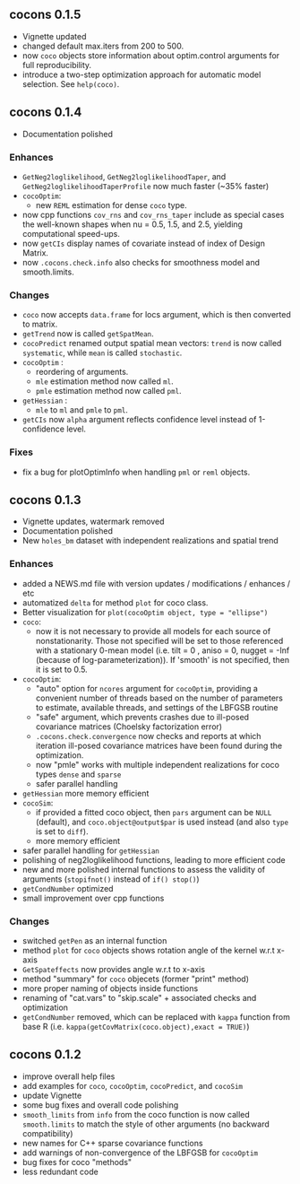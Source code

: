 ## cocons 0.1.5

- Vignette updated
- changed default max.iters from 200 to 500.
- now `coco` objects store information about optim.control arguments for full reproducibility.
- introduce a two-step optimization approach for automatic model selection. See `help(coco)`.

## cocons 0.1.4

- Documentation polished

### Enhances

- `GetNeg2loglikelihood`, `GetNeg2loglikelihoodTaper`, and `GetNeg2loglikelihoodTaperProfile` now much faster (~35\% faster)
- `cocoOptim`:
  - new `REML` estimation for dense `coco` type.
- now cpp functions `cov_rns` and `cov_rns_taper` include as special cases the well-known shapes when nu = 0.5, 1.5, and 2.5, yielding computational speed-ups.
- now `getCIs` display names of covariate instead of index of Design Matrix.
- now `.cocons.check.info` also checks for smoothness model and smooth.limits.
  
### Changes

- `coco` now accepts `data.frame` for locs argument, which is then converted to matrix.
- `getTrend` now is called `getSpatMean`.
- `cocoPredict` renamed output spatial mean vectors: `trend` is now called `systematic`, while `mean` is called `stochastic`.
- `cocoOptim` : 
  - reordering of arguments.
  - `mle` estimation method now called `ml`.
  - `pmle` estimation method now called `pml`.
- `getHessian` :
  - `mle` to `ml` and `pmle` to `pml`.
- `getCIs` now `alpha` argument reflects confidence level instead of 1-confidence level.

### Fixes

- fix a bug for plotOptimInfo when handling `pml` or `reml` objects.

## cocons 0.1.3

- Vignette updates, watermark removed
- Documentation polished
- New `holes_bm` dataset with independent realizations and spatial trend

### Enhances

- added a NEWS.md file with version updates / modifications / enhances / etc
- automatized `delta` for method `plot` for coco class.
- Better visualization for `plot(cocoOptim object, type = "ellipse")`
- `coco`:
  - now it is not necessary to provide all models for each source of nonstationarity. Those not specified will be set to those referenced
  with a stationary 0-mean model (i.e. tilt = 0 , aniso = 0, nugget = -Inf (because of log-parameterization)). If 'smooth' is not specified, then it is set to 0.5.
- `cocoOptim`:
  - "auto" option for `ncores` argument for `cocoOptim`, providing a convenient number of threads based on the number of parameters to estimate, available threads, and settings of the LBFGSB routine
  - "safe" argument, which prevents crashes due to ill-posed covariance matrices (Choelsky factorization error)
  - `.cocons.check.convergence` now checks and reports at which iteration ill-posed covariance matrices have been found during the optimization. 
  - now "pmle" works with multiple independent realizations for coco types `dense` and `sparse`
  - safer parallel handling
- `getHessian` more memory efficient
- `cocoSim`: 
  - if provided a fitted coco object, then `pars` argument can be `NULL` (default), and `coco.object@output$par` is used instead (and also `type` is set to `diff`).
  - more memory efficient
- safer parallel handling for `getHessian`
- polishing of neg2loglikelihood functions, leading to more efficient code
- new and more polished internal functions to assess the validity of arguments (`stopifnot()` instead of `if() stop()`)
- `getCondNumber` optimized
- small improvement over cpp functions

### Changes

- switched `getPen` as an internal function
- method `plot` for `coco` objects shows rotation angle of the kernel w.r.t x-axis
- `GetSpateffects` now provides angle w.r.t to x-axis
- method "summary" for `coco` objecets (former "print" method)
- more proper naming of objects inside functions
- renaming of "cat.vars" to "skip.scale" + associated checks and optimization
- `getCondNumber` removed, which can be replaced with `kappa` function from base R (i.e. `kappa(getCovMatrix(coco.object),exact = TRUE)`)

## cocons 0.1.2

-   improve overall help files
-   add examples for `coco`, `cocoOptim`, `cocoPredict`, and `cocoSim`
-   update Vignette
-   some bug fixes and overall code polishing
-   `smooth_limits` from `info` from the coco function is now called `smooth.limits` to match the style of other arguments (no backward compatibility)
-   new names for C++ sparse covariance functions
-   add warnings of non-convergence of the LBFGSB for `cocoOptim`
-   bug fixes for coco "methods"
-   less redundant code

